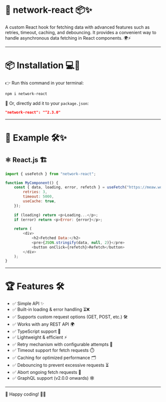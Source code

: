 # 🚀 network-react 📦✨

A custom React hook for fetching data with advanced features such as retries, timeout, caching, and debouncing. It provides a convenient way to handle asynchronous data fetching in React components. 🌍⚡

---

# 📦 Installation 💻🔧

👉 Run this command in your terminal:

```bash
npm i network-react
```

🎯 Or, directly add it to your `package.json`:

```json
"network-react": "^2.3.0"
```

---

# 🚀 Example 🛠️✨
## ⚛️ React.js 🏗️

```javascript
import { useFetch } from "network-react";

function MyComponent() {
    const { data, loading, error, refetch } = useFetch("https://meaw.woof.com/data", {
        retries: 3,
        timeout: 5000,
        useCache: true,
    });
    
    if (loading) return <p>Loading...</p>;
    if (error) return <p>Error: {error}</p>;
    
    return (
        <div>
            <h2>Fetched Data:</h2>
            <pre>{JSON.stringify(data, null, 2)}</pre>
            <button onClick={refetch}>Refetch</button>
        </div>
    );
}
```

---

# 🏆 Features 🛠️

 - ✅ Simple API ✨  
 - ✅ Built-in loading & error handling ⏳❌  
 - ✅ Supports custom request options (GET, POST, etc.) 🛠️  
 - ✅ Works with any REST API 🌍  
 - ✅ TypeScript support 📜  
 - ✅ Lightweight & efficient ⚡  
 - ✅ Retry mechanism with configurable attempts 🔄  
 - ✅ Timeout support for fetch requests ⏱️  
 - ✅ Caching for optimized performance 🗂️  
 - ✅ Debouncing to prevent excessive requests ⏳  
 - ✅ Abort ongoing fetch requests 🚫  
 - ✅ GraphQL support (v2.0.0 onwards) 🕸️
---

🎉 Happy coding! 🚀🔥
